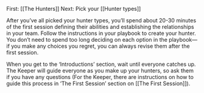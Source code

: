 
First: [[The Hunters]]
Next: Pick your [[Hunter types]]

After you’ve all picked your hunter types, you’ll spend about 20-30 minutes of the first session defining their abilities and establishing the relationships in your team. Follow the instructions in your playbook to create your hunter. You don’t need to spend too long deciding on each option in the playbook—if you make any choices you regret, you can always revise them after the first session.

When you get to the ‘Introductions’ section, wait until everyone catches up. The Keeper will guide everyone as you make up your hunters, so ask them if you have any questions (For the Keeper, there are instructions on how to guide this process in ‘The First Session’ section on [[The First Session]]).

